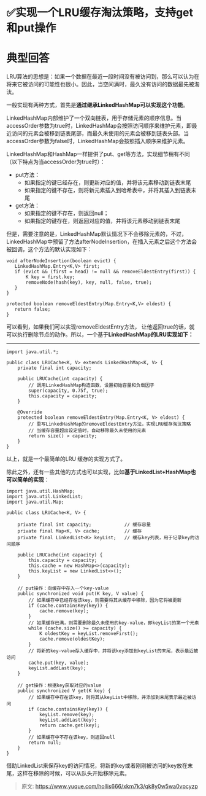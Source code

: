 # ✅实现一个LRU缓存淘汰策略，支持get和put操作

# 典型回答


LRU算法的思想是：如果一个数据在最近一段时间没有被访问到，那么可以认为在将来它被访问的可能性也很小。因此，当空间满时，最久没有访问的数据最先被淘汰。



一般实现有两种方式，首先是**通过继承LinkedHashMap可以实现这个功能**。



LinkedHashMap内部维护了一个双向链表，用于存储元素的顺序信息。当accessOrder参数为true时，LinkedHashMap会按照访问顺序来维护元素，即最近访问的元素会被移到链表尾部，而最久未使用的元素会被移到链表头部。当accessOrder参数为false时，LinkedHashMap会按照插入顺序来维护元素。





LinkedHashMap和HashMap一样提供了put、get等方法，实现细节稍有不同（以下特点为当accessOrder为true时）：



+ put方法：
    - 如果指定的键已经存在，则更新对应的值，并将该元素移动到链表末尾
    - 如果指定的键不存在，则将新元素插入到哈希表中，并将其插入到链表末尾
+ get方法：
    - 如果指定的键不存在，则返回null；
    - 如果指定的键存在，则返回对应的值，并将该元素移动到链表末尾



但是，需要注意的是，LinkedHashMap默认情况下不会移除元素的，不过，LinkedHashMap中预留了方法afterNodeInsertion，在插入元素之后这个方法会被回调，这个方法的默认实现如下：



```plain
void afterNodeInsertion(boolean evict) { 
   LinkedHashMap.Entry<K,V> first;
   if (evict && (first = head) != null && removeEldestEntry(first)) {
       K key = first.key;
       removeNode(hash(key), key, null, false, true);
   }
}

protected boolean removeEldestEntry(Map.Entry<K,V> eldest) {
   return false;
}
```



可以看到，如果我们可以实现removeEldestEntry方法， 让他返回true的话，就可以执行删除节点的动作。所以，一个基于**LinkedHashMap的LRU实现如下：**

****

```plain
import java.util.*;

public class LRUCache<K, V> extends LinkedHashMap<K, V> {
    private final int capacity;

    public LRUCache(int capacity) {
        // 调用LinkedHashMap构造函数，设置初始容量和负载因子
        super(capacity, 0.75f, true);
        this.capacity = capacity;
    }

    @Override
    protected boolean removeEldestEntry(Map.Entry<K, V> eldest) {
        // 重写LinkedHashMap的removeEldestEntry方法，实现LRU缓存淘汰策略
        // 当缓存容量超出设定值时，自动移除最久未使用的元素
        return size() > capacity;
    }
}
```



以上，就是一个最简单的LRU 缓存的实现方式了。



除此之外，还有一些其他的方式也可以实现，比如**基于LinkedList+HashMap也可以简单的实现**：



```plain
import java.util.HashMap;
import java.util.LinkedList;
import java.util.Map;

public class LRUCache<K, V> {

    private final int capacity;            // 缓存容量
    private final Map<K, V> cache;         // 缓存
    private final LinkedList<K> keyList;   // 缓存key列表，用于记录key的访问顺序

    public LRUCache(int capacity) {
        this.capacity = capacity;
        this.cache = new HashMap<>(capacity);
        this.keyList = new LinkedList<>();
    }

    // put操作：向缓存中存入一个key-value
    public synchronized void put(K key, V value) {
        // 如果缓存中已经存在该key，则需要将其从缓存中移除，因为它将被更新
        if (cache.containsKey(key)) {
            cache.remove(key);
        }
        // 如果缓存已满，则需要删除最久未使用的key-value，即keyList的第一个元素
        while (cache.size() >= capacity) {
            K oldestKey = keyList.removeFirst();
            cache.remove(oldestKey);
        }
        // 将新的key-value存入缓存中，并将该key添加到keyList的末尾，表示最近被访问
        cache.put(key, value);
        keyList.addLast(key);
    }

    // get操作：根据key获取对应的value
    public synchronized V get(K key) {
        // 如果缓存中存在该key，则将其从keyList中移除，并添加到末尾表示最近被访问
        if (cache.containsKey(key)) {
            keyList.remove(key);
            keyList.addLast(key);
            return cache.get(key);
        }
        // 如果缓存中不存在该key，则返回null
        return null;
    }
}

```



借助LinkedList来保存key的访问情况，将新的key或者刚刚被访问的key放在末尾，这样在移除的时候，可以从队头开始移除元素。



> 原文: <https://www.yuque.com/hollis666/xkm7k3/qk8y0w5wa0vpcyzp>